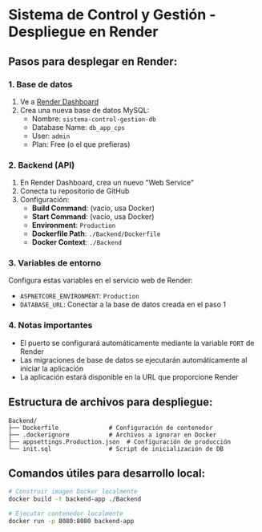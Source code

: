 # Sistema de Control y Gestión - Despliegue en Render

## Pasos para desplegar en Render:

### 1. Base de datos
1. Ve a [Render Dashboard](https://dashboard.render.com)
2. Crea una nueva base de datos MySQL:
   - Nombre: `sistema-control-gestion-db`
   - Database Name: `db_app_cps`
   - User: `admin`
   - Plan: Free (o el que prefieras)

### 2. Backend (API)
1. En Render Dashboard, crea un nuevo "Web Service"
2. Conecta tu repositorio de GitHub
3. Configuración:
   - **Build Command**: (vacío, usa Docker)
   - **Start Command**: (vacío, usa Docker)
   - **Environment**: `Production`
   - **Dockerfile Path**: `./Backend/Dockerfile`
   - **Docker Context**: `./Backend`

### 3. Variables de entorno
Configura estas variables en el servicio web de Render:
- `ASPNETCORE_ENVIRONMENT`: `Production`
- `DATABASE_URL`: Conectar a la base de datos creada en el paso 1

### 4. Notas importantes
- El puerto se configurará automáticamente mediante la variable `PORT` de Render
- Las migraciones de base de datos se ejecutarán automáticamente al iniciar la aplicación
- La aplicación estará disponible en la URL que proporcione Render

## Estructura de archivos para despliegue:
```
Backend/
├── Dockerfile              # Configuración de contenedor
├── .dockerignore           # Archivos a ignorar en Docker
├── appsettings.Production.json  # Configuración de producción
└── init.sql                # Script de inicialización de DB
```

## Comandos útiles para desarrollo local:
```bash
# Construir imagen Docker localmente
docker build -t backend-app ./Backend

# Ejecutar contenedor localmente
docker run -p 8080:8080 backend-app
```
